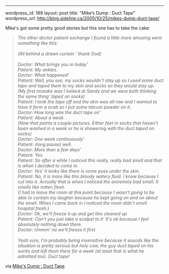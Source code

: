 --- 
wordpress_id: 189
layout: post
title: "Mike&#8217;s Dump : Duct Tape"
wordpress_url: http://blog.sideline.ca/2005/10/25/mikes-dump-duct-tape/

Mike's got some pretty good stories but this one has to take the cake: 
<blockquote>
<p><em>The other doctor patient exchange I found a little more amusing went something like this:<br /><br />(All behind a drawn curtain ' thank God)<br /><br />Doctor: What brings you in today'<br />Patient: My ankles.<br />Doctor: What happened'<br />Patient: Well, you see, my socks wouldn't stay up so I used some duct tape and taped them to my skin and socks so they would stay up.<br />(My first mistake was I looked at Sandy and we were both thinking the same thing' taped on socks)<br />Patient: I took the tape off and the skin was all raw and I wanted to have it form a scab so I put some talcum powder on it.<br />Doctor: How long was the duct tape on'<br />Patient: About a week.<br />(Now that paints a couple pictures. Either feet in socks that haven't been washed in a week or he is showering with the duct taped on socks)<br />Doctor: One week continuously'<br />Patient: (long pause) well.<br />Doctor: More than a few days'<br />Patient: Yes<br />Patient: So after a while I noticed this really, really bad smell and that is when I decided to come in.<br />Doctor: Yes' It looks like there is some puss under the skin.<br />Patient: No, it is more like this bloody watery fluid. I know because I cut into it. Actually that is when I noticed the extremely bad smell. It smells like rotten flesh.<br />(I had to leave the room at this point because I wasn't going to be able to contain my laugher because he kept going on and on about the smell. When I came back in I noticed the room didn't smell hospital fresh.)<br />Doctor: Ok, we'll freeze it up and get this cleaned up<br />Patient: Can't you just take a scalpel to it' It's ok because I feel absolutely nothing down there.<br />Doctor: Ummm' no we'll freeze it first.<br /><br />Yeah sure, I'm probably being insensitive because it sounds like the situation is pretty serious but holy cow, the guy duct taped on his socks and left them there for a week (at least that is what he admitted too). Duct tape!</em></p></blockquote>
<p>via <a href="http://www.prvsoftware.ca:8081/cs/blogs/mikes_dump/archive/2005/10/24/199.aspx">Mike's Dump : Duct Tape</a></p>

